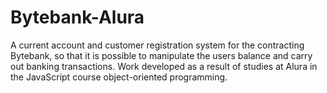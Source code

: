 # Bytebank-Alura
A current account and customer registration system for the contracting Bytebank, so that it is possible to manipulate the users balance and carry out banking transactions. Work developed as a result of studies at Alura in the JavaScript course object-oriented programming.
